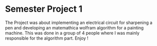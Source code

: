 # Semester Project 1
The Project was about implementing an electrical circuit for sharpening a pen and developing an matemathica wolfram algorithm for a painting machine. 
This was done in a group of 4 people where I was mainly responsible for the algorithm part.
Enjoy !
